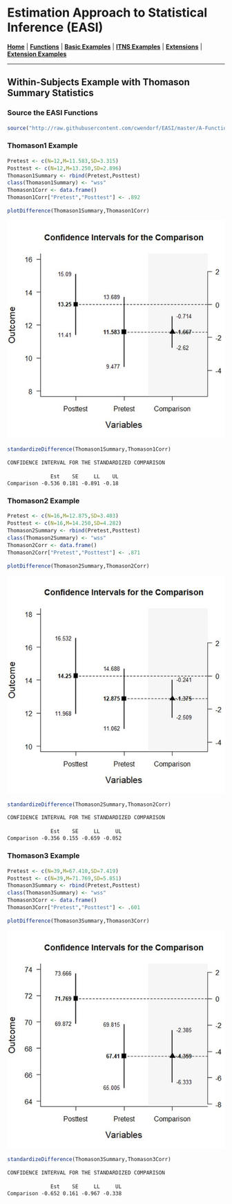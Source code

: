 # Estimation Approach to Statistical Inference (EASI)

[**Home**](https://github.com/cwendorf/EASI/) | 
[**Functions**](https://github.com/cwendorf/EASI/tree/master/A-Functions) | 
[**Basic Examples**](https://github.com/cwendorf/EASI/tree/master/B-BasicExamples) | 
[**ITNS Examples**](https://github.com/cwendorf/EASI/tree/master/C-ITNSExamples) | 
[**Extensions**](https://github.com/cwendorf/EASI/tree/master/D-Extensions) | 
[**Extension Examples**](https://github.com/cwendorf/EASI/tree/master/E-ExtensionExamples) 

---

## Within-Subjects Example with Thomason Summary Statistics

### Source the EASI Functions

```r
source("http://raw.githubusercontent.com/cwendorf/EASI/master/A-Functions/ALL_EASI_FUNCTIONS.R")
```

### Thomason1 Example

```r
Pretest <- c(N=12,M=11.583,SD=3.315)
Posttest <- c(N=12,M=13.250,SD=2.896)
Thomason1Summary <- rbind(Pretest,Posttest)
class(Thomason1Summary) <- "wss"
Thomason1Corr <- data.frame()
Thomason1Corr["Pretest","Posttest"] <- .892
```
```r
plotDifference(Thomason1Summary,Thomason1Corr)
```
<kbd><img src="ThomasonFigure1.jpg"></kbd>
```r
standardizeDifference(Thomason1Summary,Thomason1Corr)
```
```
CONFIDENCE INTERVAL FOR THE STANDARDIZED COMPARISON

              Est    SE     LL    UL
Comparison -0.536 0.181 -0.891 -0.18
```

### Thomason2 Example

```r
Pretest <- c(N=16,M=12.875,SD=3.403)
Posttest <- c(N=16,M=14.250,SD=4.282)
Thomason2Summary <- rbind(Pretest,Posttest)
class(Thomason2Summary) <- "wss"
Thomason2Corr <- data.frame()
Thomason2Corr["Pretest","Posttest"] <- .871
```
```r
plotDifference(Thomason2Summary,Thomason2Corr)
```
<kbd><img src="ThomasonFigure2.jpg"></kbd>
```r
standardizeDifference(Thomason2Summary,Thomason2Corr)
```
```
CONFIDENCE INTERVAL FOR THE STANDARDIZED COMPARISON

              Est    SE     LL     UL
Comparison -0.356 0.155 -0.659 -0.052
```

### Thomason3 Example

```r
Pretest <- c(N=39,M=67.410,SD=7.419)
Posttest <- c(N=39,M=71.769,SD=5.851)
Thomason3Summary <- rbind(Pretest,Posttest)
class(Thomason3Summary) <- "wss"
Thomason3Corr <- data.frame()
Thomason3Corr["Pretest","Posttest"] <- .601
```
```r
plotDifference(Thomason3Summary,Thomason3Corr)
```
<kbd><img src="ThomasonFigure3.jpg"></kbd>
```r
standardizeDifference(Thomason3Summary,Thomason3Corr)
```
```
CONFIDENCE INTERVAL FOR THE STANDARDIZED COMPARISON

              Est    SE     LL     UL
Comparison -0.652 0.161 -0.967 -0.338
```
